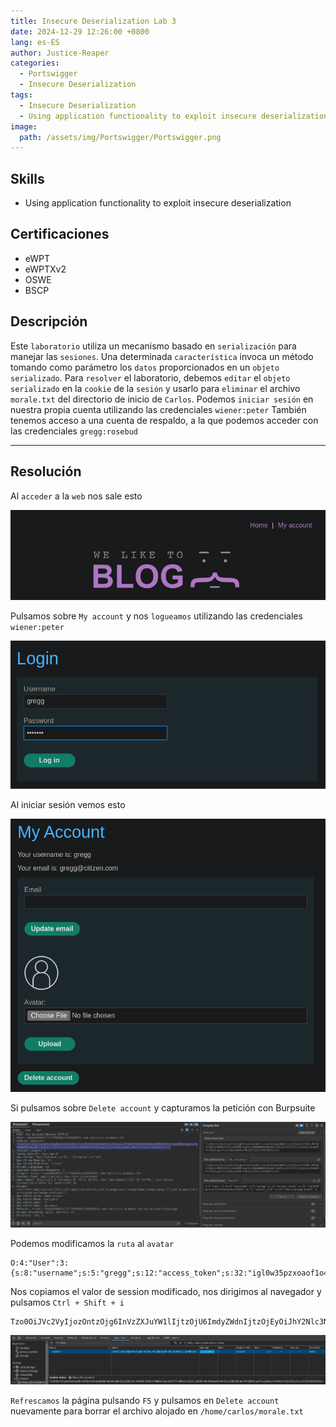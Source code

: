 ```yaml
---
title: Insecure Deserialization Lab 3
date: 2024-12-29 12:26:00 +0800
lang: es-ES
author: Justice-Reaper
categories:
  - Portswigger
  - Insecure Deserialization
tags:
  - Insecure Deserialization
  - Using application functionality to exploit insecure deserialization
image:
  path: /assets/img/Portswigger/Portswigger.png
---
```


## Skills

- Using application functionality to exploit insecure deserialization

## Certificaciones

- eWPT
- eWPTXv2
- OSWE
- BSCP
  
## Descripción

Este `laboratorio` utiliza un mecanismo basado en `serialización` para manejar las `sesiones`. Una determinada `característica` invoca un método tomando como parámetro los `datos` proporcionados en un `objeto serializado`. Para `resolver` el laboratorio, debemos `editar` el `objeto serializado` en la `cookie` de la `sesión` y usarlo para `eliminar` el archivo `morale.txt` del directorio de inicio de `Carlos`. Podemos `iniciar sesión` en nuestra propia cuenta utilizando las credenciales `wiener:peter` También tenemos acceso a una cuenta de respaldo, a la que podemos acceder con las credenciales `gregg:rosebud`

---

## Resolución

Al `acceder` a la `web` nos sale esto

![](/assets/img/Insecure-Deserialization-Lab-3/image_1.png)

Pulsamos sobre `My account` y nos `logueamos` utilizando las credenciales `wiener:peter`

![](/assets/img/Insecure-Deserialization-Lab-3/image_2.png)

Al iniciar sesión vemos esto

![](/assets/img/Insecure-Deserialization-Lab-3/image_3.png)

Si pulsamos sobre `Delete account` y capturamos la petición con Burpsuite

![](/assets/img/Insecure-Deserialization-Lab-3/image_4.png)

Podemos modificamos la `ruta` al `avatar`

```
O:4:"User":3:{s:8:"username";s:5:"gregg";s:12:"access_token";s:32:"igl0w35pzxoaof1o4fsavaudvun2e95u";s:11:"avatar_link";s:23:"/home/carlos/morale.txt";}
```

Nos copiamos el valor de session modificado, nos dirigimos al navegador y pulsamos `Ctrl + Shift + i`

```
Tzo0OiJVc2VyIjozOntzOjg6InVzZXJuYW1lIjtzOjU6ImdyZWdnIjtzOjEyOiJhY2Nlc3NfdG9rZW4iO3M6MzI6ImpxeHFjYTFsNDYxY2o2ZHcxeDI0YndmM2NxaWx1NnU5IjtzOjExOiJhdmF0YXJfbGluayI7czoyMzoiL2hvbWUvY2FybG9zL21vcmFsZS50eHQiO30=
```

![](/assets/img/Insecure-Deserialization-Lab-3/image_5.png)

`Refrescamos` la página pulsando `F5` y pulsamos en `Delete account` nuevamente para borrar el archivo alojado en `/home/carlos/morale.txt`
